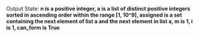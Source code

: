 Output State: **n is a positive integer, a is a list of distinct positive integers sorted in ascending order within the range [1, 10^9], assigned is a set containing the next element of list a and the next element in list a, m is 1, i is 1, can_form is True**